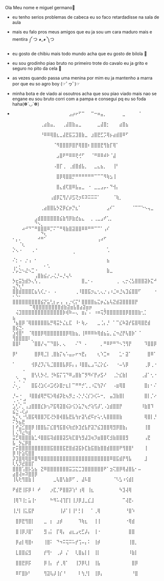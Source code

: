 Ola Meu nome e miguel germano👋

- eu tenho serios problemas de cabeca eu so faco retardadisse na sala de aula
- mais eu falo pros meus amigos que eu ja sou um cara maduro mais e mentira ༼ つ ◕_◕ ༽つ
- eu gosto de chibiu mais todo mundo acha que eu gosto de bilola 🥒
- eu sou grodinho piao bruto no primeiro trote do cavalo eu ja grito e seguro no pito da cela 🤏
- as vezes quando passa uma menina por mim eu ja mantenho a marra por que eu so agro boy (☞ﾟヮﾟ)☞
- minha bota e de viado ai osoutros acha que sou piao viado mais nao se engane eu sou bruto corri com a pampa e consegui pq eu so foda haha(❁´◡`❁)

- ⠀⠀⠀⠀⠀⠀⠀⠀⠀⠀⠀⠀⠀⠀⠀⠀⠀⠀⣠⡴⠖⠋⠉⠀⠀⠉⠒⠶⣤⡀⠀⠀⠀⠀⠀⣀⠀⠀⠀⠀⠈⠀⠀⠀⠀⠀⠀⠀⠀⠀
⠀⠀⠀⠀⠀⠀⠀⠀⠀⢀⣴⣷⣤⡀⠀⠀⢀⣼⣿⣷⣤⣀⠀⠀⠀⠀⠀⣀⣼⣿⡂⠀⠀⠀⣴⣿⣦⠀⠀⠀⠀⠀⠀⠀⠀⠀⠀⠀⠀⠀
⠀⠀⠀⠀⠀⠀⠀⠀⠀⠘⠿⠿⢿⣿⣆⣀⣼⣟⣯⣩⣹⣿⣷⣀⠀⣰⣿⣟⣋⡩⢿⡦⣴⣾⣿⠿⠋⠀⠀⠀⠀⠀⠀⠀⠀⠀⠀⠀⠀⠀⠀⠀⠀⠀⠀⠀
⠀⠀⠀⠀⠀⠀⠀⠀⠀⠀⠀⠀⠀⠈⠻⣿⣿⣿⡿⣿⡟⢿⣿⣿⠆⣿⣿⣿⣟⢻⣷⡏⢿⠁⠀⠀⠀⠀⠀⠀⠀⠀⠀⠀⠀⠀⠀⠀⠀⠀⠀⠀⠀⠀⠀⠀
⠀⠀⠀⠀⠀⠀⠀⠀⠀⠀⠀⠀⠀⠀⣠⣿⠟⠛⠿⠿⢟⢚⠋⠀⠀⠈⠛⠿⠿⠾⠗⠈⣼⠀⠀⠀⠀⠀⠀⠀⠀⠀⠀⠀⠀⠀⠀⠀⠀⠀⠀⠀⠀⠀⠀⠀⠀⠀⠀⠀⠀⠀⠀⠀
⠀⠀⠀⠀⠀⠀⠀⠀⠀⠀⠀⠀⠀⠠⣿⡏⢀⠀⢀⣾⣿⣾⣧⡀⠀⠀⣀⣄⣦⡀⠀⠀⢸⠃⠀⠀⠀⠀⠀⠀⠀⠀⠀⠀⠀⠀⠀⠀⠀⠀⠀⠀⠀⠀⠀⠀
⠀⠀⠀⠀⠀⠀⠀⠀⠀⠀⠀⠀⠀⠀⣿⡿⢿⣿⣿⡛⠛⠛⠛⠛⠛⠛⠉⠉⠉⠻⢷⣢⢸⠀⠀⠀⠀⠀⠀⠀⠀⠀⠀⠀⠀⠀⠀⠀⠀⠀⠀⠀⠀⠀⠀⠀
⠀⠀⠀⠀⠀⠀⠀⠀⠀⠀⠀⠀⠀⠀⣿⣄⣾⢏⣿⠿⣧⣤⣀⠀⠐⠀⣀⣀⣠⡤⠄⠙⢺⡄⠀⠀⠀⠀⠀⠀⠀⠀⠀⠀⠀⠀⠀⠀⠀⠀⠀⠀⠀⠀⠀⠀
⠀⠀⠀⠀⠀⠀⠀⠀⠀⠀⠀⠀⢠⣾⡿⣍⢻⡜⡼⣫⢝⡲⠯⠽⠭⠭⠭⠁⠀⠀⠀⠀⠈⢷⡀⠀⠀⠀⠀⠀⠀⠀⠀⠀⠀⠀⠀⠀⠀⠀
⠀⠀⠀⠀⠀⠀⠀⠀⠀
⠀⠀⠀⠀⠀⠀⠀⠀⠀⢀⣴⣿⣿⣧⡳⣝⡿⣎⡶⡙⣆⠁⠀⠀⠀⠀⠀⠀⠀⠀⣠⠎⠁⠀⠀⠀⠀⠀⠈⠉⠉⠑⠢⢤⣀⠀⠀⠀⠀⠀
⠀⠀⠀⠀⠀⠀⠀⣠⣾⣿⣿⣿⣿⣿⣿⣮⣷⢻⡿⣷⣞⣦⣄⠀⠀⡀⢀⣀⣠⠞⢁⡀⠀⠀⠀⠀⠀⠀⠀⠀⠀⠀⠀⠀⠀⠀⠀⠀⠀⠀⠀⠀⠀⠙⠢⡀⠀⠀
⠀⠀⠀⠴⠚⠙⠉⠛⣿⣿⣿⠿⡉⠍⠉⠛⢿⣷⣿⣽⣿⣿⠿⠿⠛⠛⠉⠉⠁⢠⠎⠀⠀⠀⠀⠀⠀⠀⠀⠀⠀⠀⠀⠀⠀⠀⠀⠀⠀⠀⠀⠀⠀⠀⠀⠙⢆⠀
⠂⡄⠄⠀⠀⠀⠀⠀⠚⠛⠁⠀⠀⠀⠀⠀⠀⠀⠀⠀⠀⠀⠀⠀⠀⠀⠀⢠⠴⠋⠀⠀⠀⠀⠀⠀⠀⠀⠀⠀⠀⠀⠀⠀⠀⠀⠀⠀⠈⢆
⡑⢄⠠⠀⠀⠀⢀⠐⠀⠀⠀⠀⠀⠀⠀⠀⠀⠀⠀⠀⠀⠀⠀⠀⠀⠀⠀⠀⠀⠀⢁⠀⠀⠀⠀⠀⠀⠀⠀⠀⠀⠀⠀⠀⠀⠀⠀⠀⠀⠀⠀⠀⠀⠀⠀⠀⠀⠀⠀⠀⠀⠀⠀⠀⠀⠈
⠌⡂⠠⠀⡐⢠⠀⠂⠀⠀⠀⠀⠀⠀⠀⠀⠀⠀⠀⠀⠀⠀⠀⠀⠀⠀⠀⠀⠀⠀⣦⠀⠀⠀⠀⠀⠀⠀⠀⠀⠀⠀⠀⠀⠀⠀⢀⡀⠄⠀⠀⠀⠀⠀⠀⠀⠄⢂
⡘⡤⣑⠢⣜⠢⣉⠐⠀⠀⠀⠀⠀⠀⠀⠀⠀⠀⠀⠀⠀⠀⠀⠀⠀⠀⠀⠀⠀⠀⣷⣀⠀⠀⠀⠀⠀⠀⠀⠀⠀⠀⠀⠀⠀⠀⠀⠀⠀⠀⠀⠀⠀⢠⣿⣷⣮⡔⡠⢌⡘⠤⡘⢤⠣
⡳⣖⣭⣳⣾⡳⢄⢣⢀⠀⠀⠀⠀⠀⠀⠀⠀⠀⠀⠀⠀⠀⣿⣀⠂⠄⠀⠀⠀⠀⠀⠀⠀⢀⠀⢄⡒⢌⣣⣿⣿⣿⣽⡷⣍⠚⢤⡙⢆⠃
⣿⣿⣾⣿⣿⣿⣏⣦⢣⢎⡐⠠⠀⠠⠀⠀⠀⠀⠀⠀⢀⠸⣿⣿⣯⡲⣄⢂⢄⡐⢠⠰⣈⠶⣘⢦⣹⣮⣿⣿⠋⠀⠀⠀⠀⠐⠂⠑⠂⠀
⣿⣿⣿⣿⣿⣿⣿⣿⣿⣮⡝⣥⢃⡆⡤⢠⠀⡄⡐⢎⡍⠃⣿⣿⣿⣿⣦⣍⡶⣌⣦⢧⣝⣾⣽⣿⣿⣿⣿⡟⠀⠀⠀⠀⠀⠀⠀⠀⠀⠀
⠀⠉⢿⣿⣿⣿⣿⣿⣿⣿⣿⣾⣷⣽⣶⣧⣿⣴⣽⣶⡶⠀⠀⠀ ⢀⠀⠀⠀⠀⠀⠀⠀
⠀⠀⠀⠀⠀⠀⠀
⠀⢬⣹⣿⣿⣿⣿⣿⣿⣿⣿⣿⣿⣿⣿⣿⡷⢾⠷⠤⢄⠀⣶⡌⠠⠀⠰⠶⢭⡻⣿⣿⣿⣿⣿⣿⡿⣿⣿⣿⣷⢂⡁ ⣦⠀⠀⠀⠀⠀⠀
⠀ ⠀
⠘⣦⣿⡿⠈⢿⣿⣿⣿⣿⣿⣧⡛⢿⣭⡓⣌⣆⣏⠀⠸⠂⢷⡠⠀⠀⠀⣀⢈⡄⡘⠀⠁⠉⣎⠷⣽⡞⣯⣿⢿⣿⣟⣾ ⣿⣮⣙⠄⠀⠀
⣱⢾⣿⠃⠀⠈⢿⣿⣿⡿⢿⣿⣿⣿⣿⣿⣿⡿⢿⣷⣦⡀⢸⠿⠿⠿⠷⢿⣾⣦⣥⡀⣌⠲⣜⡟⢧⣿⡷⠁⠈ ⢻⣿⣿⣿⣿⠇⡀⠀⠀
⣿⣿⠇⠀⠀⠀⠈⣿⣿⡜⢤⠉⠙⣿⡧⡀⢄⠀⠀⠀⠌⠙⠀⠄⠀⠀⠀⠀⡀⠛⠿⠟⠛⠙⠢⢙⢻⡟⠀⠀⠀⠀⠹⣿⣿⡿⠀⠀⠀⠀
⡿⠃⠀⠀⠀⠀⠀⣿⡿⢿⣈⡇⢀⣿⣷⡍⢦⠡⣤⡤⠖⠲⣟⡄⠀⠀⠀⢆⠱⣉⠶⠀⠀⠀⣁⠂⣽⠁⠀⠀⠀⠀⠀⣿⠿⠁⠀⠀⠀⠀
⠁⠀⠀⠀⠀⠀⢺⡿⣜⡹⡌⢧⣈⣿⣿⣿⣧⡿⡯⡄⡄⠸⣿⣿⣄⣠⠩⣌⡕⣎⠄⠀⠀⠐⠤⢣⡿⠀⠀⠀⠀⠀⢀⡿⢀⠐⠀⠀⠀⠠
⠀⡀⠀⠀⠀⠀⣿⢣⢇⡳⢜⡀⢘⠷⣯⡍⢩⠙⠿⣠⣿⣷⠉⡻⠻⠎⡟⡴⣫⠜⠀⠀⢀⡑⣎⣷⡇⠀⠀⠀⠀⢀⣼⠁⢂⠐⢀⠈⠄ ⡙
⡐⠄⡀⠀⠀⠀⣿⣯⢜⣱⢎⠴⣩⢞⡵⣿⡒⣆⡇⠉⠛⠛⡚⢁⢀⠰⣍⢳⡝⠎⠀⠀⠠⣶⢿⣿⠀⠀⠀⠀⠀⠀⣿⡆⠂⠌⠀⠈⠀⠀
⡘⠤⠐⠀⠀⠸⣿⣿⣾⢿⡛⢯⡱⢿⣾⡽⣗⢦⡻⣐⠠⡑⡘⢌⡎⡱⢎⠥⠒⡀⠀⣤⣹⣷⣿⡇⠀⠀⠀⠀⠀⠀⣿⡇⡈⠔⠠ ⢂⠁⣚
⣡⢃⠌⡀⢠⣰⣿⣿⣿⣎⡷⢢⠝⣯⢿⣽⣿⢮⡵⢪⡱⣥⡙⢦⡚⢵⢫⡼⢁⠠⣱⣾⣿⣿⡟⠀⠀⠀⠀⠀⠀⠸⣷⣿⠹ ⣮⣑⠠⢎⡴
⢦⡉⢆⠐⢣⣿⣯⢿⣿⣿⡹⣏⢜⡳⣿⢾⣿⣧⣟⣧⢳⡖⣽⢣⣞⠯⡖⢥⢂⢧⣿⣿⣿⣿⣷⠀⠀⠀⠀⠀⠀⠀⢿⣿⡇⡘ ⠍⡳⣦⣟
⡇⠞⣬⣊⣿⣿⡿⢸⣿⣿⣧⡍⣎⣿⢻⣯⣿⢮⢷⣞⡷⣹⣞⣧⡟⣽⡙⣮⣹⣿⣿⢿⣻⡿⣿⣷⡄⠀⠀⠀⠀⠀⢸⣿ ⡇⢌⠹⣔⠳⣾
⣭⣋⢿⣿⣿⣿⣷⣁⠺⣿⣿⣯⢽⣾⣿⣿⣽⣫⢷⣏⣿⢳⣻⣼⣹⢶⡹⣶⣿⣿⢏⣺⣷⣿⣿⣿⣻⠀⠀⠀⠀⠀⢠⣟ ⣧⠀⡳⣌⡿⣿
⡖⡭⣿⣿⣿⣿⣿⣿⣿⣿⣿⣿⣯⣿⣿⣿⣯⣟⣿⣾⣽⣯⡷⣏⣷⣯⣿⣷⣿⣿⣾⣿⣿⣿⠟⢻⣿⣿⠃⠀⠀⠀⢸ ⡿⠸⡗⣵⢯⣿⣿
⡽⣹⣿⢿⢿⣿⠿⣿⠻⣿⣿⣿⣿⣿⣿⣿⣿⣿⣿⣿⣿⣿⣿⣿⣿⣿⣿⣿⣿⣿⣿⠿⣿⣯⣾⡟⢻⣧⠀⠀⠀⠀⣸ ⢇⢣⡹⣞⣿⣿⡏
⣿⣿⣿⢡⣿⡧⣣⣦⠀⣝⠿⣿⣿⣿⣿⣿⣿⣿⣭⣩⣍⣉⣹⣿⣿⣿⣿⣿⣿⠟⠁⣲⢍⣿⡿⢿⣼⣿⣧⠂⠤ ⣴⣿⢼⠶⠽⣿⣿⡿⠀
⢸⢧⢗⢻⣿⣷⢸⠀⠀⠀⠀⠀⠀⣀⢧⣿⢣⣷⡿⠋⢀⠀⣼⠧⣿⠀⠀⠀⠀⠀⠀⠀⠈⠣⣣⠰⢪⣾⡇⠀⠀⠀⠀⠀⠀⠀⠀⠀⠀⠀
⠟⣾⣟⢸⡯⡿⠸⠀⠞⠀⠀⠀⡰⣏⡈⠟⣿⣿⡽⢱⠃⢰⢿⠀⢸⣆⠀⠀⠀⠀⠀⠀⠀⠀⠳⣹⢼⢿⠀⠀⠀⠀⠀⠀⠀⠀⠀⠀⠀⠀
⢸⢿⠹⢸⡂⣥⢸⠂⠀⠀⠀⠀⠓⠻⠥⢼⢹⡏⡇⢸⡸⡿⣸⣀⣎⣸⠀⠀⠀⠀⠀⠀⠀⠀⠀⠉⢼⣟⠄⠀⠀⠀⠀⠀⠀⠀⠀⠀⠀⠀
⢸⡘⡇⢸⣅⣯⡟⠀⠀⠀⠀⠀⠀⠀⠀⢸⡼⠁⡇⢸⠃⡃⡇⠀⠀⠁⢀⢿⠀⠀⠀⠀⠀⠀⠀⠀⠘⣿⠱⠀⠀⠀⠀⠀⠀⠀⠀⠀⠀⠀
⠀⣿⡿⣟⢻⣿⡇⠀⠀⠀⣀⠀⡆⠀⣰⡾⠀⠀⠀⠀⠀⠹⢷⣆⠀⠀⢸⢸⠀⠀⠀⠀⠀⠀⠀⠀⠐⢿⣾⠀⠀⠀⠀⠀⠀⠀⠀⠀⠀⠀
⠀⣿⢸⡿⡸⣿⠁⠀⠀⠀⣻⢠⡅⠀⡏⢿⡄⠀⣴⣆⣠⢖⣋⡼⡄⠀⢸⠐⠀⠀⠀⠀⠀⠀⠀⠀⠀⣿⣿⠀⠀⠀⠀⠀⠀⠀⠀⠀⠀⠀
⠀⡿⣴⡇⢿⣿⠆⠀⠀⠀⢸⣿⠅⠀⠙⠲⠭⢭⠭⠥⡞⢩⠤⡄⠅⠀⢸⡾⠀⠀⠀⠀⠀⠀⠀⠀⠀⢸⣿⡀⠀⠀⠀⠀⠀⠀⠀⠀⠀⠀
⠀⣇⣿⣿⣮⣻⠀⠀⠀⠀⡞⢻⠂⠀⢀⡼⠀⡌⠀⠀⢇⣿⣦⡇⡇⠀⢸⡇⠀⠀⠀⠀⠀⠀⠀⠀⠀⠸⣷⡇⠀⠀⠀⠀⠀⠀⠀⠀⠀⠀
⠀⣿⣿⣟⡿⡯⠀⠀⠀⠀⡿⢸⡄⠀⡞⢀⢿⠁⠀⠀⢸⡹⡿⢇⡇⠀⢸⣧⠀⠀⠀⠀⠀⠀⠀⠀⠀⠀⣿⡿⠀⠀⠀⠀⠀⠀⠀⠀⠀⠀
⠀⠿⠏⣿⡷⠃⠀⠀⠀⠀⢻⣽⢧⡼⢸⡎⠘⠀⠀⠀⠀⠇⢳⡘⡇⠀⢸⡿⡄⠀⠀⠀⠀⠀⠀⠀⠀⠀⠘⣿⠀⠀⠀⠀⠀⠀⠀⠀⠀
